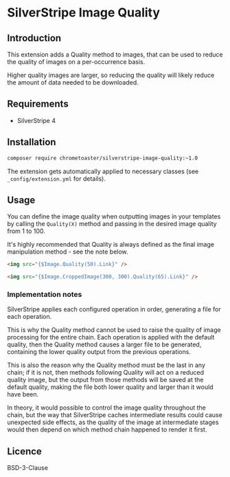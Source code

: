 # SilverStripe Image Quality


## Introduction

This extension adds a Quality method to images, that can be used to reduce the quality of images on a per-occurrence basis.

Higher quality images are larger, so reducing the quality will likely reduce the amount of data needed to be downloaded.

## Requirements

* SilverStripe 4

## Installation

```bash
composer require chrometoaster/silverstripe-image-quality:~1.0
```

The extension gets automatically applied to necessary classes (see `_config/extension.yml` for details).

## Usage

You can define the image quality when outputting images in your templates by calling the `Quality(X)` method
and passing in the desired image quality from 1 to 100.

It's highly recommended that Quality is always defined as the final image manipulation method - see the note below.

```html
<img src="{$Image.Quality(50).Link}" />

<img src="{$Image.CroppedImage(300, 300).Quality(65).Link}" />
``` 

### Implementation notes

SilverStripe applies each configured operation in order, generating a file for each operation.

This is why the Quality method cannot be used to raise the quality of image processing for the entire chain.
Each operation is applied with the default quality, then the Quality method causes a larger file to be generated,
containing the lower quality output from the previous operations.

This is also the reason why the Quality method must be the last in any chain; if it is not, then methods following
Quality will act on a reduced quality image, but the output from those methods will be saved at the default quality,
making the file both lower quality and larger than it would have been.

In theory, it would possible to control the image quality throughout the chain, but the way that SilverStripe caches
intermediate results could cause unexpected side effects, as the quality of the image at intermediate stages would then
depend on which method chain happened to render it first.

## Licence

BSD-3-Clause

